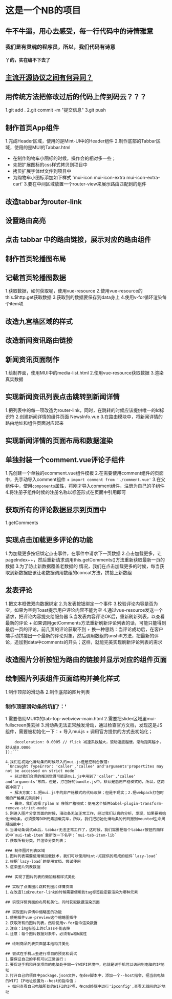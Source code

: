 
# 这是一个NB的项目

## 牛不牛逼，用心去感受，每一行代码中的诗情雅意

### 我们是有灵魂的程序员，所以，我们代码有诗意

#### 丫的，实在编不下去了

## [主流开源协议之间有何异同？](https://www.zhihu.com/question/19568896)

## 用传统方法把修改过后的代码上传到码云？？？

1.git add .
2.git commit -m "提交信息"
3.git push

## 制作首页App组件

1.完成Header区域，使用的是Mint-UI中的Header组件
2.制作底部的Tabbar区域，使用的是MUI的Tabbar.html
  + 在制作购物车小图标的时候，操作会的相对多一些；
  + 先把扩展图标的css样式拷贝到项目中
  + 拷贝扩展字体ttf文件到项目中
  + 为购物车小图标添加如下样式 'mui-icon mui-icon-extra mui-icon-extra-cart'
3.要在中间区域放置一个router-view来展示路由匹配到的组件

## 改造tabbar为router-link

## 设置路由高亮

## 点击 tabbar 中的路由链接，展示对应的路由组件

## 制作首页轮播图布局

## 记载首页轮播图数据

1.获取数据，如何获取呢，使用vue-resource
2.使用vue-resource的this.$http.get获取数据
3.获取到的数据要保存到data身上
4.使用v-for循环渲染每个item项

## 改造九宫格区域的样式

## 改造新闻资讯路由链接

## 新闻资讯页面制作

1.绘制界面，使用MUI中的media-list.html
2.使用vue-resource获取数据
3.渲染真实数据

## 实现新闻资讯列表点击跳转到新闻详情

1.把列表中的每一项改造为router-link，同时，在跳转的时候应该提供唯一的Id标识符
2.创建新闻详情的组件页面 NewsInfo.vue
3.在路由模块中，将新闻详情的路由地址和组件页面对应起来

## 实现新闻详情的页面布局和数据渲染

## 单独封装一个comment.vue评论子组件

1.先创建一个单独的ecomment.vue组件模板
2.在需要使用comment组件的页面中，先手动导入comment组件 + `import comment from './comment.vue'`
3.在父组件中，使用`components`属性，将刚才导入comment组件，注册为自己的子组件
4.将注册子组件时候的注册名称以标签形式在页面中引用即可

## 获取所有的评论数据显示到页面中

1.getComments

## 实现点击加载更多评论的功能

1.为加载更多按钮绑定点击事件，在事件中请求下一页数据
2.点击加载更多，让pageIndex++，然后重新请求调用this.getComments()方法重新获取最新一页的数据
3.为了防止新数据覆盖老数据的 情况，我们在点击加载更多的时候，每当获取到新数据应该让老数据调用数组的concat方法，拼接上新数组

## 发表评论

1.把文本框做双向数据绑定
2.为发表按钮绑定一个事件
3.校验评论内容是否为空，如果为空则Toast提示用户评论内容不能为空
4.通过vue-resource发送一个请求，把评论内容提交给服务器
5.当发表内容评论OK后，重新刷新列表，以查看最新的评论 + 如果调用getComments方法重新刷新评论列表的话，可能只能得到最后一页的评论，前几页的评论获取不到 + 换一种思路：当评论成功后，在客户端手动拼接出一个最新的评论对象，然后调用数组的unshift方法，把最新的评论，追加到data中comments的开头；这样，就能完美实现刷新评论列表的需求

## 改造图片分析按钮为路由的链接并显示对应的组件页面

## 绘制图片列表组件页面结构并美化样式

1.制作顶部的滑动条
2.制作底部的图片列表

### 制作顶部滑动条的坑们'：'

1.需要借助MUI中的tab-top-webview-main.html
2.需要把slider区域里mui-fullscreen类去掉
3.滑动条无法正常触发滑动，通过检查官方文档，发现这是JS组件，需要被初始化一下：+ 导入mui.js + 调用官方提供的方式去初始化；

```mui('.mui-scroll-wrapper').scroll({
    deceleration: 0.0005 // flick 减速系数越大，滚动速度越慢，滚动距离越小，默认值0.0006
});```

4.我们在初始化滑动条的时候导入的mui.js但是控制台报错:
 `Uncaught TypeError: 'caller','callee' and'arguments'propertites may not be accessed on strict mode`
  + 经过我们合理的推测觉得可能是mui.js中用到了'caller','callee' and'arguments'东西，但是，打包好的bundle.js中，默认是启用严格模式的，所以，这两者冲突了；
  + 解决方案：1.把mui.js中的非严格模式的代码改掉；但是不现实；2.把webpack打包时候的严格模式禁用掉；
  + 最终，我们选择了plan B 移除严格模式：使用这个插件babel-plugin-transform-remove-strict-mode
5.刚进入图片分享页面的时候，滑动条无法正常工作，经过我们认真的分析，发现，如果要初始化滑动条，必须要等DOM元素加载完毕，所以，我们把初始化滑动条的代码搬到mounted生命周期函数中；
6.当滑动条调试ok后，tabbar无法正常工作了，这时候，我们需要把每个tabbar按钮的而样式中`mui-tab-item`重新改一下名字：`mui-tab-item-lib`  
7.获取所有分类，并渲染分类列表；

### 制作图片列表区域
1.图片列表需要使用懒加载技术，我们可以使用Mint-UI提供的现成的组件`lazy-load`
2.根据`lazy-load`的使用文档，尝试使用
3.渲染图片列表数据

### 实现了图片列表的懒加载和样式美化

## 实现了点击图片跳转到图片详情页面
1.在改造li成router-link的时候需要使用到tag标签指定要渲染为哪种元素

## 实现详情页面的布局和美化，同时获取数据渲染页面

## 实现图片详情中缩略图的功能
1.使用插件vue-preview这个缩略图插件
2.获取所有的图片列表，然后使用v-for指令渲染数据
3.注意：img标签上的class不能去掉
4.注意：每个图片数据对象中，必须有w和h属性

## 绘制商品列表页面基本结构并美化

## 尝试在手机上去进行项目的预览和调试
1.要保证自己的手机可以正常运行；
2.要保证手机和开发项目的电脑处于同一个WIFI环境中，也就是说手机可以访问到电脑的IP地址
3.打开自己的项目中package.json文件，在dev脚本中，添加一个--host指令，把当前电脑的WIFI IP地址设置为--host的指令值；
 + 如何查看自己电脑所处的WIFI的IP呢，在cmd终端中运行'ipconfig',查看无线网的IP地址
